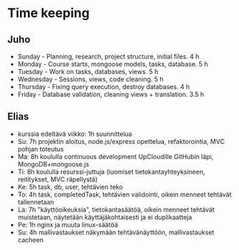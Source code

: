 # Time keeping

## Juho

  * Sunday - Planning, research, project structure, initial files. 4 h
  * Monday - Course starts, mongoose models, tasks, database. 5 h
  * Tuesday - Work on tasks, databases, views. 5 h
  * Wednesday - Sessions, views, code cleaning. 5 h
  * Thursday - Fixing query execution, destroy databases. 4 h
  * Friday - Database validation, cleaning views + translation. 3.5 h

## Elias



  * kurssia edeltävä viikko: 1h suunnittelua
  * Su: 7h projektin aloitus, node.js/express opettelua, refaktorointia, MVC pohjan toteutus
  * Ma: 8h koululla continuous development UpCloudille GitHubin läpi, MongoDB+mongoose.js
  * Ti: 8h koululla resurssi-juttuja (luomiset tietokantayhteyksineen, reititykset, MVC räpellystä)
  * Ke: 5h task, db, user, tehtävien teko
  * To: 4h task, completedTask, tehtävien validointi, oikein menneet tehtävät tallennetaan
  * La: 7h "käyttöoikeuksia", tietokantasäätöä, oikein menneet tehtävät muistetaan, näytetään käyttäjäkohtaisesti ja ei duplikaatteja
  * Pe: 1h nginx ja muuta linux-säätöä
  * Su: 4h mallivastaukset näkymään tehtävänäyttöön, mallivastaukset cacheen

